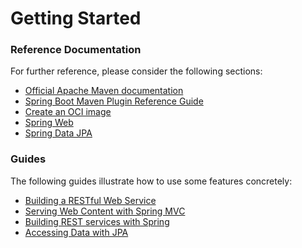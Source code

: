 # Getting Started

### Reference Documentation
For further reference, please consider the following sections:

* [Official Apache Maven documentation](https://maven.apache.org/guides/index.html)
* [Spring Boot Maven Plugin Reference Guide](https://docs.spring.io/spring-boot/docs/2.7.0-M2/maven-plugin/reference/html/)
* [Create an OCI image](https://docs.spring.io/spring-boot/docs/2.7.0-M2/maven-plugin/reference/html/#build-image)
* [Spring Web](https://docs.spring.io/spring-boot/docs/2.7.0-M2/reference/htmlsingle/#boot-features-developing-web-applications)
* [Spring Data JPA](https://docs.spring.io/spring-boot/docs/2.7.0-M2/reference/htmlsingle/#boot-features-jpa-and-spring-data)

### Guides
The following guides illustrate how to use some features concretely:

* [Building a RESTful Web Service](https://spring.io/guides/gs/rest-service/)
* [Serving Web Content with Spring MVC](https://spring.io/guides/gs/serving-web-content/)
* [Building REST services with Spring](https://spring.io/guides/tutorials/bookmarks/)
* [Accessing Data with JPA](https://spring.io/guides/gs/accessing-data-jpa/)

